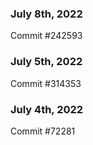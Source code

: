 ### July 8th, 2022

Commit #242593

### July 5th, 2022

Commit #314353


### July 4th, 2022

Commit #72281
